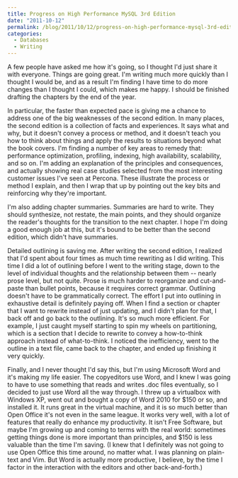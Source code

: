 ```yaml
---
title: Progress on High Performance MySQL 3rd Edition
date: "2011-10-12"
permalink: /blog/2011/10/12/progress-on-high-performance-mysql-3rd-edition/
categories:
  - Databases
  - Writing
---
```

A few people have asked me how it's going, so I thought I'd just share it with everyone. Things are going great. I'm writing much more quickly than I thought I would be, and as a result I'm finding I have time to do more changes than I thought I could, which makes me happy. I should be finished drafting the chapters by the end of the year.

In particular, the faster than expected pace is giving me a chance to address one of the big weaknesses of the second edition. In many places, the second edition is a collection of facts and experiences. It says what and why, but it doesn't convey a process or method, and it doesn't teach you how to think about things and apply the results to situations beyond what the book covers. I'm finding a number of key areas to remedy that: performance optimization, profiling, indexing, high availability, scalability, and so on. I'm adding an explanation of the principles and consequences, and actually showing real case studies selected from the most interesting customer issues I've seen at Percona. These illustrate the process or method I explain, and then I wrap that up by pointing out the key bits and reinforcing why they're important.

I'm also adding chapter summaries. Summaries are hard to write. They should synthesize, not restate, the main points, and they should organize the reader's thoughts for the transition to the next chapter. I hope I'm doing a good enough job at this, but it's bound to be better than the second edition, which didn't have summaries.

Detailed outlining is saving me. After writing the second edition, I realized that I'd spent about four times as much time rewriting as I did writing. This time I did a lot of outlining before I went to the writing stage, down to the level of individual thoughts and the relationship between them -- nearly prose level, but not quite. Prose is much harder to reorganize and cut-and-paste than bullet points, because it requires correct grammar. Outlining doesn't have to be grammatically correct. The effort I put into outlining in exhaustive detail is definitely paying off. When I find a section or chapter that I want to rewrite instead of just updating, and I didn't plan for that, I back off and go back to the outlining. It's so much more efficient. For example, I just caught myself starting to spin my wheels on partitioning, which is a section that I decide to rewrite to convey a how-to-think approach instead of what-to-think. I noticed the inefficiency, went to the outline in a text file, came back to the chapter, and ended up finishing it very quickly.

Finally, and I never thought I'd say this, but I'm using Microsoft Word and it's making my life easier. The copyeditors use Word, and I knew I was going to have to use something that reads and writes .doc files eventually, so I decided to just use Word all the way through. I threw up a virtualbox with Windows XP, went out and bought a copy of Word 2010 for $150 or so, and installed it. It runs great in the virtual machine, and it is so much better than Open Office it's not even in the same league. It works very well, with a lot of features that really do enhance my productivity. It isn't Free Software, but maybe I'm growing up and coming to terms with the real world: sometimes getting things done is more important than principles, and $150 is less valuable than the time I'm saving. (I knew that I definitely was not going to use Open Office this time around, no matter what. I was planning on plain-text and Vim. But Word is actually more productive, I believe, by the time I factor in the interaction with the editors and other back-and-forth.)
